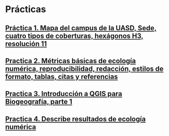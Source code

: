 # Prácticas

## [Práctica 1. Mapa del campus de la UASD, Sede, cuatro tipos de coberturas, hexágonos H3, resolución 11](practica-01.md)

## [Practica 2. Métricas básicas de ecología numérica, reproducibilidad, redacción, estilos de formato, tablas, citas y referencias](practica-02.md)

## [Practica 3. Introducción a QGIS para Biogeografía, parte 1](practica-03.md)

## [Practica 4. Describe resultados de ecología numérica](practica-04.md)

<!-- ## [Practica 5. Introducción a QGIS para Biogeografía, parte 2](practica-05.md) -->

<!-- ## [Practica 6. Valor de p](practica-06.md) -->

<!-- ## [Practica 7. Agrupamiento UPGMA](practica-07.md) -->
